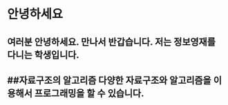 # 안녕하세요
여러분 안녕하세요. 만나서 반갑습니다.
저는 정보영재를 다니는 학생입니다.
---
##자료구조의 알고리즘
다양한 자료구조와 알고리즘을 이용해서
프로그래밍을 할 수 있습니다.
---
